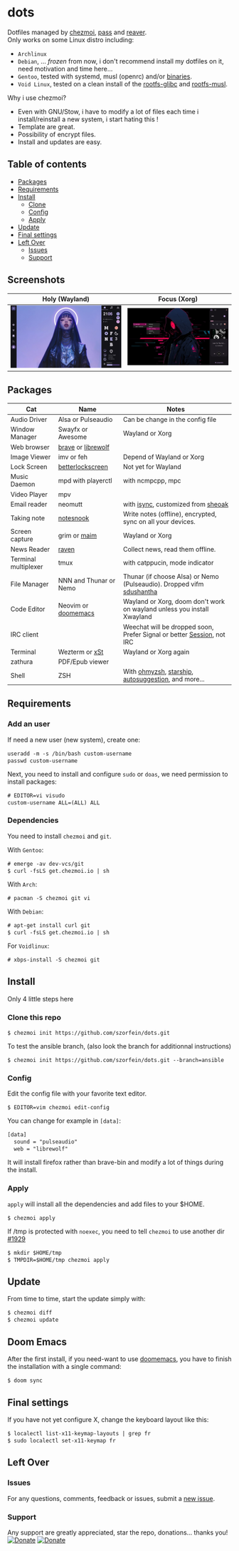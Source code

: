 # dots
Dotfiles managed by [chezmoi](https://www.chezmoi.io/), [pass](https://www.passwordstore.org/) and [reaver](https://github.com/szorfein/reaver).  
Only works on some Linux distro including:

+ `Archlinux`
+ `Debian`, ... *frozen* from now, i don't recommend install my dotfiles on it, need motivation and time here...
+ `Gentoo`, tested with systemd, musl (openrc) and/or [binaries](https://wiki.gentoo.org/wiki/Binary_package_guide).
+ `Void Linux`, tested on a clean install of the [rootfs-glibc](https://voidlinux.org/download/) and [rootfs-musl](https://voidlinux.org/download/).

Why i use chezmoi?
+ Even with GNU/Stow, i have to modify a lot of files each time i install/reinstall a new system, i start hating this !
+ Template are great.
+ Possibility of encrypt files.
+ Install and updates are easy.

## Table of contents

<!--ts-->

   * [Packages](#packages)
   * [Requirements](#requirements)
   * [Install](#install)
     * [Clone](#clone-this-repo)
     * [Config](#config)
     * [Apply](#apply)
   * [Update](#update)
   * [Final settings](#final-settings)
   * [Left Over](#left-over)
     * [Issues](#issues)
     * [Support](#support)

<!--te-->

## Screenshots

| Holy (Wayland) | Focus (Xorg) |
| --- | --- |
| ![](https://github.com/szorfein/unix-portfolio/raw/master/holy/clean.jpg) | ![](https://github.com/szorfein/unix-portfolio/raw/master/focus/clean.jpg) |

## Packages

| Cat | Name | Notes |
|---|---|---|
| Audio Driver | Alsa or Pulseaudio | Can be change in the config file |
| Window Manager | Swayfx or Awesome | Wayland or Xorg |
| Web browser | [brave](https://brave.com/) or [librewolf](https://librewolf.net) | |
| Image Viewer | imv or feh | Depend of Wayland or Xorg |
| Lock Screen | [betterlockscreen](https://github.com/pavanjadhaw/betterlockscreen) | Not yet for Wayland |
| Music Daemon | mpd with playerctl | with ncmpcpp, mpc |
| Video Player | mpv | |
| Email reader | neomutt | with [isync](https://isync.sourceforge.io/), customized from [sheoak](https://github.com/sheoak/neomutt-powerline-nerdfonts/) |
| Taking note | [notesnook](https://notesnook.com/) | Write notes (offline), encrypted, sync on all your devices. |
| Screen capture | grim or [maim](https://github.com/naelstrof/maim) | Wayland or Xorg |
| News Reader | [raven](https://ravenreader.app/) | Collect news, read them offline. |
| Terminal multiplexer | tmux | with catppucin, mode indicator |
| File Manager | NNN and Thunar or Nemo | Thunar (if choose Alsa) or Nemo (Pulseaudio). Dropped vifm [sdushantha](https://github.com/sdushantha/dotfiles) |
| Code Editor | Neovim or [doomemacs](https://github.com/doomemacs/doomemacs) | Wayland or Xorg, doom don't work on wayland unless you install Xwayland |
| IRC client | | Weechat will be dropped soon, Prefer Signal or better [Session](https://getsession.org/), not IRC |
| Terminal | Wezterm or [xSt](https://github.com/gnotclub/xst) | Wayland or Xorg again |
| zathura | PDF/Epub viewer | |
| Shell | ZSH | With [ohmyzsh](https://github.com/ohmyzsh/ohmyzsh), [starship](https://starship.rs), [autosuggestion](https://github.com/zsh-users/zsh-autosuggestions/tree/master), and more... |

## Requirements

### Add an user
If need a new user (new system), create one:

    useradd -m -s /bin/bash custom-username
    passwd custom-username

Next, you need to install and configure `sudo` or `doas`, we need permission to install packages:

    # EDITOR=vi visudo
    custom-username ALL=(ALL) ALL

### Dependencies
You need to install `chezmoi` and `git`.

With `Gentoo`:

    # emerge -av dev-vcs/git
    $ curl -fsLS get.chezmoi.io | sh

With `Arch`:

    # pacman -S chezmoi git vi

With `Debian`:

    # apt-get install curl git
    $ curl -fsLS get.chezmoi.io | sh

For `Voidlinux`:

    # xbps-install -S chezmoi git

## Install
Only 4 little steps here

### Clone this repo

    $ chezmoi init https://github.com/szorfein/dots.git

To test the ansible branch, (also look the branch for additionnal instructions)

    $ chezmoi init https://github.com/szorfein/dots.git --branch=ansible

### Config
Edit the config file with your favorite text editor.

    $ EDITOR=vim chezmoi edit-config

You can change for example in `[data]`:

    [data]
      sound = "pulseaudio"
      web = "librewolf"

It will install firefox rather than brave-bin and modify a lot of things during the install.  

### Apply
`apply` will install all the dependencies and add files to your $HOME.

    $ chezmoi apply

If /tmp is protected with `noexec`, you need to tell `chezmoi` to use another dir
[#1929](https://github.com/twpayne/chezmoi/issues/1929)

    $ mkdir $HOME/tmp
    $ TMPDIR=$HOME/tmp chezmoi apply

## Update
From time to time, start the update simply with:

    $ chezmoi diff
    $ chezmoi update

## Doom Emacs
After the first install, if you need-want to use
[doomemacs](https://github.com/doomemacs/doomemacs), you have to finish the
installation with a single command:

    $ doom sync

## Final settings
If you have not yet configure X, change the keyboard layout like this:

    $ localectl list-x11-keymap-layouts | grep fr
    $ sudo localectl set-x11-keymap fr

## Left Over

### Issues
For any questions, comments, feedback or issues, submit a [new issue](https://github.com/szorfein/dots/issues/new).

### Support
Any support are greatly appreciated, star the repo, donations... thanks you!  
[![Donate](https://img.shields.io/badge/don-liberapay-1ba9a4)](https://liberapay.com/szorfein) [![Donate](https://img.shields.io/badge/don-patreon-ab69f4)](https://www.patreon.com/szorfein)
